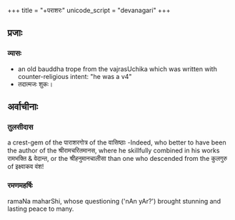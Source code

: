 +++
title = "+पराशरः"
unicode_script = "devanagari"
+++

## प्रजाः
### व्यासः
- an old bauddha trope from the vajrasUchika which was written with counter-religious intent: "he was a v4"
- तदात्मजः शुकः।

## अर्वाचीनाः
### तुलसीदास
a crest-gem of the पाराशरगोत्र of the वासिष्ठाः -Indeed, who better to have been the author of the श्रीरामचरितमानस, where he skillfully combined in his works रामभक्ति & वेदान्त, or the श्रीहनुमानचालीसा than one who descended from the कुलगुरु of इक्ष्वाकव वंश!

### रमणमहर्षिः
ramaNa maharShi, whose questioning ('nAn yAr?') brought stunning and lasting peace to many.